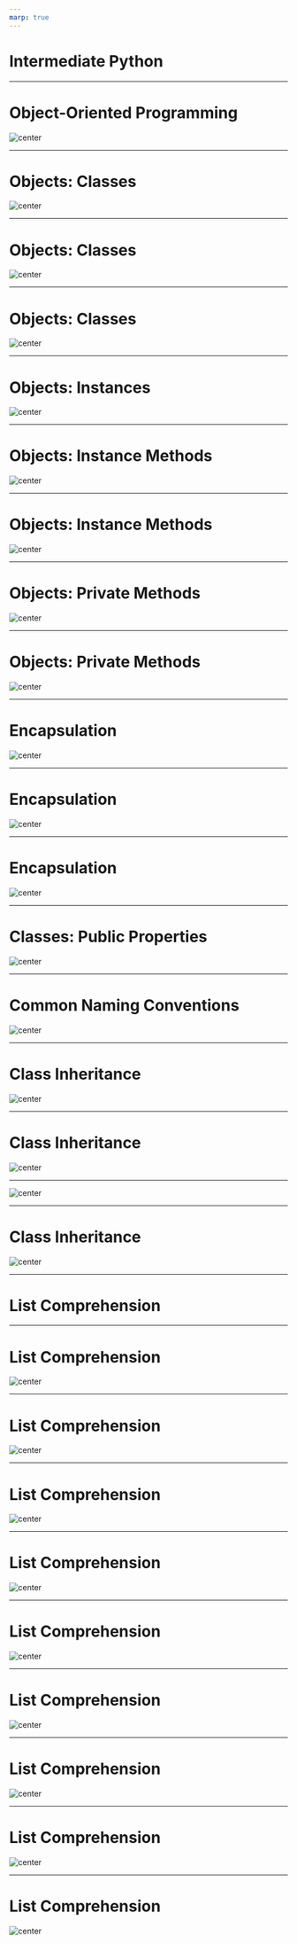 ```yaml
---
marp: true
---
```


<style>
img[alt~="center"] {
  display: block;
  margin: 0 auto;
}
</style>

# Intermediate Python

<!--
SciKit-learn and Tensorflow both require us to understand objects and inheritance for some common use cases. Intermediate Python introduces the concept of object-oriented programming (OOP) to prepare us to use the scikit-learn and Tensorflow features that require object extension. List comprehension and lambdas are also included in this unit, since they are popular Python features that can be very useful, especially during data prep and exploration. 

-->

---

# Object-Oriented Programming

![center](res/intermediatepython01.png)

<!--

Object-Oriented Programming is a programming paradigm that organizes data into classes.

What does “programming paradigm” mean?
  * It is a style of programming; object-oriented programming is one particular style that organizes data into objects within classes.

Sometimes when the data structures available are not complex or specialized enough, you need a class to hold your data.

Let's consider an example where a teacher wants to create a program where they can keep track of students' grades.
  * Wants a way to hold the following values: name, student ID, and grade
  * Wants methods to get a grade, change a grade, and print a grade
  * How could they organize all this capability in one program?

Image Details:
* [intermediatepython01.png](https://opensource.google/docs/copyright/): Copyright Google
-->

---

# Objects: Classes

![center](res/intermediatepython02.png)

<!--

We can use classes to create objects that have attributes and methods.

Look at the code and decide what looks familiar/new and maybe even predict how those new items will work.

Image Details:
* [intermediatepython02.png](https://opensource.google/docs/copyright/): Copyright Google
-->

---

# Objects: Classes

![center](res/intermediatepython03.png)

<!--
Looking at the code...
* Class → This is a keyword to tell Python you are starting a class declaration. This is always followed by the class name and a colon.
  * Everything following this declaration is like a blueprint for instances of this class.
  * It shows the data each instance will hold and methods that can be called on.
* __init__ → It is called as a constructor for a class.
  * Every class is required to have one; it shows the data each object of a class will hold.
  * Note that it's a private member. We will learn more about this later.
* __grade: The underscores indicate that grade is a private member variable, meaning it can’t be accessed or edited outside of the class. We'll get into more about this later.
* Self → It is used to refer to objects in a class.
  *  When “self” is an argument coming into a method, you don’t actually need to include that when calling the method.
  * “self” is implied as the instance of the class you declare before the dot.
* STUDENT_ROSTER → It's a constant value. In this case, presumably it's a constant list of students in the class.
* Methods → This is a collection of functions that can be run on an object of a given class.

Image Details:
* [intermediatepython03.png](https://opensource.google/docs/copyright/): Copyright Google
-->

--- 

# Objects: Classes

![center](res/intermediatepython04.png)

<!--
Now let's break it all down in more detail. 

Image Details:
* [intermediatepython04.png](https://opensource.google/docs/copyright/): Copyright Google
-->

--- 

# Objects: Instances

![center](res/intermediatepython05.png)

<!--
Instances are the actual object, i.e., the actual physical representation in memory of a “thing” of the type defined by the class.

Every class needs a constructor to show the computer what data members it should be allocating memory for each time an instance is created.

“Elon” is an instance of our class. His student ID is 2341 and his grade is a B+. 

Now that we have an instance of a class, we can manipulate that instance with methods defined in the class.

Image Details:
* [intermediatepython05.png](https://opensource.google/docs/copyright/): Copyright Google
-->

---

# Objects: Instance Methods

![center](res/intermediatepython06.png)

<!--
This is an example of how a function can be called on an instance of a class.

* Notice how you call the function.
  * When “self” is an argument of a method, you don’t actually need to include that when calling the method.
  * “self” is implied as the instance of the class you declare before the dot.

This type of method is called a “getter” method, as it's used to get access to variables in a class.
  * We will see why this might be necessary later.

Image Details:
* [intermediatepython06.png](https://opensource.google/docs/copyright/): Copyright Google
-->

---

# Objects: Instance Methods

![center](res/intermediatepython07.png)

<!--
This is an example of how a function can be created to change the data in an instance of a class.

Notice how you call the function.
  * “self” is still implied as Elon.
  * However, this time we also need a new_grade, and this is passed in as a typical argument in Python.

This type of method is called a “setter,” and we will see why later.

Image Details:
* [intermediatepython07.png](https://opensource.google/docs/copyright/): Copyright Google
-->

---

# Objects: Private Methods

![center](res/intermediatepython08.png)

<!--
__check_id is a **private** method.

These are methods that are only helper methods to others in the class and cannot be accessed outside of it.

Let's see how the helper method _check_id can be useful. 

Image Details:
* [intermediatepython08.png](https://opensource.google/docs/copyright/): Copyright Google
-->

---

# Objects: Private Methods

![center](res/intermediatepython09.png)

<!--
Here we can see that having the private helper function can stop you from accidentally messing up and adding a grade for an unknown student.

Image Details:
* [intermediatepython09.png](https://opensource.google/docs/copyright/): Copyright Google
-->

---

# Encapsulation

![center](res/intermediatepython10.png)

<!--

Encapsulation ensures that properties of a class are only accessed and modified in the ways that are explicitly and intentionally allowed.

Remember the “getter” and “setter” methods. This is why we had them!
  * Getters and setters allow safe ways to access private variables.

Private methods allow you the ability to maintain functionality you want for helper functions while not allowing anything outside of the class to manipulate it in a way you do not want. Additional examples of this later will make it more clear what kind of use cases this is helpful for.

Helpful reads:
* See http://www.cems.uwe.ac.uk/~jsa/UMLJavaShortCourse09/CGOutput/Unit3/unit3(0809)/page_13.htm for a summary
* https://dbader.org/blog/meaning-of-underscores-in-python

Image Details:
* [intermediatepython10.png](https://opensource.google/docs/copyright/): Copyright Google
-->

---

# Encapsulation

![center](res/intermediatepython11.png)

<!--
@Exercise (5 minutes): {
Ask students to break into pairs and discuss what they think will be printed in each of these cases.
}

Image Details:
* [intermediatepython11.png](https://opensource.google/docs/copyright/): Copyright Google
-->

---

# Encapsulation

![center](res/intermediatepython12.png)

<!--
print(Elon.student_id) - This works! We’re just accessing a public member variable.
print(Elon.__grade) - This doesn’t work! Our variable isn’t accessible outside of our class.
print(Elon.get_grade()) - This works! Our method is accessible outside of our class and will return the grade.
print(Elon._Student__grade) - This works, too! If you add the class name before the variable or method name, you are allowed to access internal variables and methods.

Image Details:
* [intermediatepython12.png](https://opensource.google/docs/copyright/): Copyright Google
-->

---


# Classes: Public Properties

![center](res/intermediatepython14.png)

<!--
Encapsulation prevents **some** properties of classes from being accessed by outside code, but objects are designed to work with the rest of your codebase. Many properties of classes are made public, which means that they are accessible outside of the class.

You can write functions outside of classes that will interact with objects much like they do inside the class. The difference is that you have to pass the object as an argument, and reference that object instead of self.

Notice how student_id is an attribute and does not require (), while get_grade is a method and does require (). 

Image Details:
* [intermediatepython14.png](https://opensource.google/docs/copyright/): Copyright Google
-->

---

# Common Naming Conventions

![center](res/intermediatepython13.png)

<!--
Go through each naming convention. It may be helpful to save this slide as a reference.  

Image Details:
* [intermediatepython13.png](https://opensource.google/docs/copyright/): Copyright Google
-->

---

# Class Inheritance

![center](res/intermediatepython15.png)

<!--
Here we see a scenario where it's helpful to have a way to make classes closely related, as they share similar data structures.

Image Details:
* [intermediatepython15.png](https://opensource.google/docs/copyright/): Copyright Google
-->

--- 

# Class Inheritance

![center](res/intermediatepython16.png)

<!--
Inheritance structures are hierarchical relationships between classes.
  * They can have any number of classes inherit from other classes and create complex hierarchies.

For now we will just look at one parent class with 3 child classes.

The child class inherits all characteristics of the parent class and you can add on.
  * Look how we declare variables in Student(Person).
  * We get all the variables from super(), and we can declare our own.

Note: A student is a person, but a person is not a student.
  * Similarly, a square is a rectangle is a polygon, but not the other way around.


Helpful reads:
* https://web.stanford.edu/class/archive/cs/cs106b/cs106b.1152/preview-inheritance.shtml
* http://www.jesshamrick.com/2011/05/18/an-introduction-to-classes-and-inheritance-in-python/
* Also Multiple inheritance in Python (https://pythonbasics.org/multiple-inheritance/)

Image Details:
* [intermediatepython16.png](https://opensource.google/docs/copyright/): Copyright Google
-->

---

![center](res/intermediatepython17.png)

<!--
Walk through the different variables and reinforce the super() concept.

Image Details:
* [intermediatepython17.png](https://opensource.google/docs/copyright/): Copyright Google
-->

---

# Class Inheritance

![center](res/intermediatepython18.png)

<!--

Methods can also be inherited and can be overwritten by child classes. We can call inherited methods on Elon our student, just like normal. Or we can modify methods inside a child class and override the parent method.

Image Details:
* [intermediatepython18.png](https://opensource.google/docs/copyright/): Copyright Google
-->

---

# List Comprehension

<!--
Now that we've covered classes, let's move on to another popular concept in Python: list comprehension.

-->

---

# List Comprehension

![center](res/intermediatepython19.png)

<!--

@Exercise (5 minutes): {
Ask students to break into pairs and discuss other possible ways to populate a list of data, rather than directly hard-coding values.

Hints: 
 * What coding concepts are often used for repetitive actions like adding something to a list?
 * Can you think of a way to generate a list of random numbers?
}

Image Details:
* [intermediatepython19.png](https://opensource.google/docs/copyright/): Copyright Google
-->

---

# List Comprehension

![center](res/intermediatepython20.png)

<!--
Walk through each of the listed ways to generate a list of data.
 * Note: An underscore is used instead of a variable in the for loop because we don’t have any use for the variable. It is good practice to avoid initializing variables if you don't need them.

None of these are very elegant. Can we think of a more efficient way?

Image Details:
* [intermediatepython20.png](https://opensource.google/docs/copyright/): Copyright Google
-->

---

# List Comprehension

![center](res/intermediatepython21.png)

<!--
List comprehensions are a clearer and more concise way of generating lists of data.

They contain the same elements as a normal for loop, just arranged differently and enclosed within brackets.

The basic syntax for a list comprehension can be seen in the slide, and is as follows:
  * An open bracket,
  * followed by an expression,
  * followed by zero or more for clauses,
  * followed by zero or more if clauses,
  * followed by a close bracket.

The list comprehension always returns a new list, which contains the result of evaluating the for and if clauses on the expression.

The expression can be anything - from a simple variable to a complex function call - which makes list comprehensions very flexible.

Image Details:
* [intermediatepython21.png](https://opensource.google/docs/copyright/): Copyright Google
-->

---

# List Comprehension

![center](res/intermediatepython22.png)

<!--

@Exercise (5 minutes): {
Ask students to try to rewrite the for loop on this slide as a list comprehension.
}

Image Details:
* [intermediatepython22.png](https://opensource.google/docs/copyright/): Copyright Google
-->

---

# List Comprehension

![center](res/intermediatepython23.png)

<!--
We can see that it follows the exact formula at the bottom of the slide and can still use our for loop without the variable.

Image Details:
* [intermediatepython23.png](https://opensource.google/docs/copyright/): Copyright Google
--> 

--- 

# List Comprehension

![center](res/intermediatepython24.png)

<!--
If you want to check something before adding it to the list, you can, by using an if statement.

Image Details:
* [intermediatepython24.png](https://opensource.google/docs/copyright/): Copyright Google
-->

---

# List Comprehension

![center](res/intermediatepython25.png)

<!--

@Exercise (5 minutes): {
Ask students to try to make the for loop on this slide into a list comprehension that includes the conditional statement.
}

Image Details:
* [intermediatepython25.png](https://opensource.google/docs/copyright/): Copyright Google
-->

---

# List Comprehension

![center](res/intermediatepython26.png)

<!--
Here is the answer. What kind of list will we end up with?

Image Details:
* [intermediatepython26.png](https://opensource.google/docs/copyright/): Copyright Google
-->

---

# List Comprehension

![center](res/intermediatepython27.png)


<!--
Because we added the condition that x had to be an even number (dividing by two gave no remainder), we only got five items in this list instead of 10, even though we looped over all the numbers in range(10).

Image Details:
* [intermediatepython27.png](https://opensource.google/docs/copyright/): Copyright Google
-->
